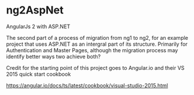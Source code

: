 # ng2AspNet

AngularJs 2 with ASP.NET

The second part of a process of migration from ng1 to ng2, for an example project that uses ASP.NET as an intergral part of its structure.
Primarily for Authentication and Master Pages, although the migration process may identify better ways two achieve both?

Credit for the starting point of this project goes to Angular.io and their VS 2015 quick start cookbook

https://angular.io/docs/ts/latest/cookbook/visual-studio-2015.html
